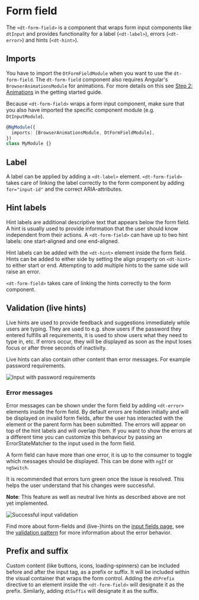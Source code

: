 # Form field

The `<dt-form-field>` is a component that wraps form input components like
`dtInput` and provides functionality for a label (`<dt-label>`), errors
(`<dt-error>`) and hints (`<dt-hint>`).

<ba-live-example name="DtExampleFormFieldDefault"></ba-live-example>

## Imports

You have to import the `DtFormFieldModule` when you want to use the
`dt-form-field`. The `dt-form-field` component also requires Angular's
`BrowserAnimationsModule` for animations. For more details on this see
[Step 2: Animations](https://barista.dynatrace.com/components/get-started/#step-2-animations)
in the getting started guide.

Because `<dt-form-field>` wraps a form input component, make sure that you also
have imported the specific component module (e.g. `DtInputModule`).

```typescript
@NgModule({
  imports: [BrowserAnimationsModule, DtFormFieldModule],
})
class MyModule {}
```

## Label

A label can be applied by adding a `<dt-label>` element. `<dt-form-field>` takes
care of linking the label correctly to the form component by adding
`for="input-id"` and the correct ARIA-attributes.

## Hint labels

Hint labels are additional descriptive text that appears below the form field. A
hint is usually used to provide information that the user should know
independent from their actions. A `<dt-form-field>` can have up to two hint
labels: one start-aligned and one end-aligned.

<ba-live-example name="DtExampleFormFieldHint"></ba-live-example>

Hint labels can be added with the `<dt-hint>` element inside the form field.
Hints can be added to either side by setting the align property on `<dt-hint>`
to either start or end. Attempting to add multiple hints to the same side will
raise an error.

`<dt-form-field>` takes care of linking the hints correctly to the form
component.

## Validation (live hints)

Live hints are used to provide feedback and suggestions immediately while users
are typing. They are used to e.g. show users if the password they entered
fulfills all requirements, it is used to show users what they need to type in,
etc. If errors occur, they will be displayed as soon as the input loses focus or
after three seconds of inactivity.

<ba-live-example name="DtExampleFormFieldError"></ba-live-example>

Live hints can also contain other content than error messages. For example
password requirements.

![Input with password requirements](https://dt-cdn.net/images/password-live-hint-strength-01-340-69fafbe994-340-69fafbe994.png)

### Error messages

Error messages can be shown under the form field by adding `<dt-error>` elements
inside the form field. By default errors are hidden initially and will be
displayed on invalid form fields, after the user has interacted with the element
or the parent form has been submitted. The errors will appear on top of the hint
labels and will overlap them. If you want to show the errors at a different time
you can customize this behaviour by passing an ErrorStateMatcher to the input
used in the form field.

A form field can have more than one error, it is up to the consumer to toggle
which messages should be displayed. This can be done with `ngIf` or `ngSwitch`.

<ba-live-example name="DtExampleFormFieldErrorCustomValidator"></ba-live-example>

It is recommended that errors turn green once the issue is resolved. This helps
the user understand that his changes were successful.

**Note**: This feature as well as neutral live hints as described above are not
yet implemented.

![Successful input validation](https://dt-cdn.net/images/input-validation-success-340-17231c8405-340-17231c8405.png)

Find more about form-fields and (live-)hints on the
[input fields page](/components/input), see the
[validation pattern](/patterns/validation) for more information about the error
behavior.

## Prefix and suffix

Custom content (like buttons, icons, loading-spinners) can be included before
and after the input tag, as a prefix or suffix. It will be included within the
visual container that wraps the form control. Adding the `dtPrefix` directive to
an element inside the `<dt-form-field>` will designate it as the prefix.
Similarly, adding `dtSuffix` will designate it as the suffix.

<ba-live-example name="DtExampleFormFieldPrefixSuffix"></ba-live-example>
